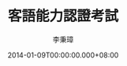 ---
issue: 53
title: 客語能力認證考試
author: 李秉璋
language: 詔安
date: 2014-01-09T00:00:00.000+08:00
topic: 懷想
difficulty: 1
wikidata: Q98095865
wikidata_link: https://www.wikidata.org/wiki/Q98095865
---